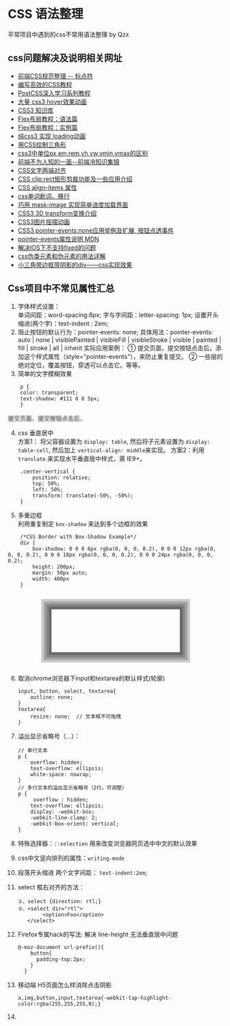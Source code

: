 # CSS 语法整理
平常项目中遇到的css不常用语法整理 by Qzx
## css问题解决及说明相关网址
- [前端CSS规范整理 -- 标点符](https://www.biaodianfu.com/css-style-guide.html)
- [编写高效的CSS教程](https://developer.mozilla.org/zh-CN/docs/Learn/CSS)
- [PostCSS深入学习系列教程](http://www.w3cplus.com/PostCSS/postcss-deep-dive-preprocessing-with-precss.html)
- [大量 css3 hover效果动画](http://ianlunn.github.io/Hover/)
- [CSS3 知识库](http://lib.csdn.net/base/css3)
- [Flex布局教程：语法篇](http://www.ruanyifeng.com/blog/2015/07/flex-grammar.html?utm_source=tuicool)
- [Flex布局教程：实例篇](http://www.ruanyifeng.com/blog/2015/07/flex-examples.html?bsh_bid=683103006)
- [纯css3 实现 loading动画](http://www.webhek.com/post/css-loaders.html)
- [用CSS绘制三角形](https://segmentfault.com/a/1190000002783179)
- [css3中单位px,em,rem,vh,vw,vmin,vmax的区别](http://blog.csdn.net/jyy_12/article/details/42557241)
- [前端不为人知的一面--前端冷知识集锦](http://www.cnblogs.com/Wayou/p/things_you_dont_know_about_frontend.html)
- [CSS文字两端对齐](http://blog.163.com/lgh_2002/blog/static/440175262013580153222/)
- [CSS clip:rect矩形剪裁功能及一些应用介绍](http://www.zhangxinxu.com/wordpress/2011/04/css-clip-rect/)
- [CSS align-items 属性](https://developer.mozilla.org/zh-CN/docs/Web/CSS/align-items)
- [css单词断词、换行](http://www.alloyteam.com/2016/05/css-word-for-word-breaker-do-you-really-understand/)
- [巧用 mask-image 实现简单进度加载界面](http://www.cnblogs.com/vajoy/p/5095511.html)
- [CSS3 3D transform变换介绍](http://www.zhangxinxu.com/wordpress/2012/09/css3-3d-transform-perspective-animate-transition/)
- [CSS3图片摇摆动画](http://www.zzsck.org/js/picture/4097.html)
- [CSS3 pointer-events:none应用举例及扩展, 按钮点透事件](http://www.zhangxinxu.com/wordpress/2011/12/css3-pointer-events-none-javascript/)
- [pointer-events属性说明  MDN](https://developer.mozilla.org/cn/docs/Web/CSS/pointer-events)
- [解决IOS下不支持fixed的问题](http://www.alixixi.com/web/a/2014072993818.shtml)
- [css伪类元素和伪元素的用法详解](http://www.cnblogs.com/ghost-xyx/p/3763669.html)
- [小三角带边框带阴影的div——css实现效果](http://blog.csdn.net/swallowliyan/article/details/53639059)

## Css项目中不常见属性汇总
1. 字体样式设置：<br>
	单词间距：word-spacing:8px;  字与字间距：letter-spacing: 1px; 
	设置开头缩进(两个字)：text-indent : 2em; 
2. 阻止按钮的默认行为：pointer-events: none;
	具体用法：pointer-events: auto | none | visiblePainted | visibleFill | visibleStroke | visible | painted | fill | stroke | all | inherit
	实际应用案例： ① 提交页面，提交按钮点击后，添加这个样式属性（style="pointer-events"），来防止重复提交。
	② 一些层的绝对定位，覆盖按钮，穿透可以点击它。等等。
3. 简单的文字模糊效果
	
```
	p {
    color: transparent;
    text-shadow: #111 0 0 5px;
	}
```
<p style="color: transparent;text-shadow: #111 0 0 3px;">提交页面，提交按钮点击后，</p>

4. css 垂直居中 <br>
	方案1： 将父容器设置为 `display: table`, 然后将子元素设置为 `display: table-cell`, 然后加上 `vertical-align: middle`来实现。
	方案2：利用 `translate` 来实现水平垂直居中样式，需 IE9+。
	
```
	.center-vertical {
	    position: relative;
	    top: 50%;
	    left: 50%;
	    transform: translate(-50%, -50%); 
	}
```

5. 多重边框 <br>
	利用重复制定 `box-shadow` 来达到多个边框的效果
	
```
	/*CSS Border with Box-Shadow Example*/
	div {
	    box-shadow: 0 0 0 6px rgba(0, 0, 0, 0.2), 0 0 0 12px rgba(0, 0, 0, 0.2), 0 0 0 18px rgba(0, 0, 0, 0.2), 0 0 0 24px rgba(0, 0, 0, 0.2);
	    height: 200px;
	    margin: 50px auto;
	    width: 400px
	}
```
<div style="width: 300px;height: 100px; margin: 50px auto; box-shadow: 0 0 0 6px rgba(0, 0, 0, 0.2), 0 0 0 12px rgba(0, 0, 0, 0.2), 0 0 0 18px rgba(0, 0, 0, 0.2), 0 0 0 24px rgba(0, 0, 0, 0.2);"></div>

6. 取消chrome浏览器下input和textarea的默认样式(轮廓)    
	
	```
	input, button, select, textarea{
		outline: none;
	}
	textarea{
		resize: none;  // 文本框不可拖拽
	}
	```
7. 溢出显示省略号（...）：

	```
	// 单行文本
	p {
		overflow: hidden;
		text-overflow: ellipsis;
		white-space: nowrap;
	}
	// 多行文本的溢出显示省略号（2行，可调整）
	p {
		 overflow : hidden;
	    text-overflow: ellipsis;
	    display: -webkit-box;
	    -webkit-line-clamp: 2;
	    -webkit-box-orient: vertical;
	}
	```
8. 特殊选择器：`::selection` 用来改变浏览器网页选中中文的默认效果
9. css中文竖向排列的属性：`writing-mode`
10. 段落开头缩进 两个文字间距： `text-indent:2em`;
11. select 框右对齐的方法：
	```
	①、select {direction: rtl;}
	②、<select dir="rtl">
    		<option>Foo</option>    
	   </select>
	```
12. Firefox专属hack的写法: 解决 line-height 无法垂直居中问题

	```
	@-moz-document url-prefix(){
	    button{
	      padding-top:2px;
	    }
	  }
	```
13. 移动端 H5页面怎么样消除点击阴影

	```
	a,img,button,input,textarea{-webkit-tap-highlight-color:rgba(255,255,255,0);}
	```
14. 



